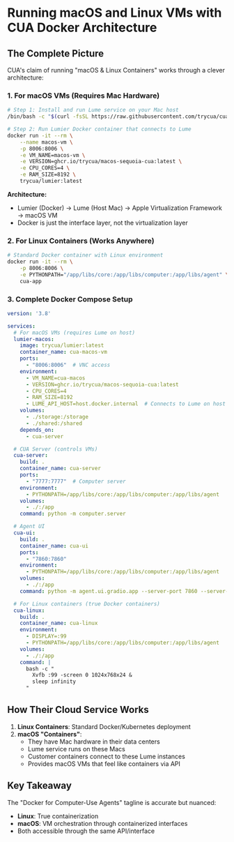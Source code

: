 # Running macOS and Linux VMs with CUA Docker Architecture

## The Complete Picture

CUA's claim of running "macOS & Linux Containers" works through a clever architecture:

### 1. For macOS VMs (Requires Mac Hardware)

```bash
# Step 1: Install and run Lume service on your Mac host
/bin/bash -c "$(curl -fsSL https://raw.githubusercontent.com/trycua/cua/main/libs/lume/scripts/install.sh)"

# Step 2: Run Lumier Docker container that connects to Lume
docker run -it --rm \
    --name macos-vm \
    -p 8006:8006 \
    -e VM_NAME=macos-vm \
    -e VERSION=ghcr.io/trycua/macos-sequoia-cua:latest \
    -e CPU_CORES=4 \
    -e RAM_SIZE=8192 \
    trycua/lumier:latest
```

**Architecture:**
- Lumier (Docker) → Lume (Host Mac) → Apple Virtualization Framework → macOS VM
- Docker is just the interface layer, not the virtualization layer

### 2. For Linux Containers (Works Anywhere)

```bash
# Standard Docker container with Linux environment
docker run -it --rm \
    -p 8006:8006 \
    -e PYTHONPATH="/app/libs/core:/app/libs/computer:/app/libs/agent" \
    cua-app
```

### 3. Complete Docker Compose Setup

```yaml
version: '3.8'

services:
  # For macOS VMs (requires Lume on host)
  lumier-macos:
    image: trycua/lumier:latest
    container_name: cua-macos-vm
    ports:
      - "8006:8006"  # VNC access
    environment:
      - VM_NAME=cua-macos
      - VERSION=ghcr.io/trycua/macos-sequoia-cua:latest
      - CPU_CORES=4
      - RAM_SIZE=8192
      - LUME_API_HOST=host.docker.internal  # Connects to Lume on host
    volumes:
      - ./storage:/storage
      - ./shared:/shared
    depends_on:
      - cua-server

  # CUA Server (controls VMs)
  cua-server:
    build: .
    container_name: cua-server
    ports:
      - "7777:7777"  # Computer server
    environment:
      - PYTHONPATH=/app/libs/core:/app/libs/computer:/app/libs/agent
    volumes:
      - ./:/app
    command: python -m computer.server

  # Agent UI
  cua-ui:
    build: .
    container_name: cua-ui
    ports:
      - "7860:7860"
    environment:
      - PYTHONPATH=/app/libs/core:/app/libs/computer:/app/libs/agent
    volumes:
      - ./:/app
    command: python -m agent.ui.gradio.app --server-port 7860 --server-name 0.0.0.0

  # For Linux containers (true Docker containers)
  cua-linux:
    build: .
    container_name: cua-linux
    environment:
      - DISPLAY=:99
      - PYTHONPATH=/app/libs/core:/app/libs/computer:/app/libs/agent
    volumes:
      - ./:/app
    command: |
      bash -c "
        Xvfb :99 -screen 0 1024x768x24 &
        sleep infinity
      "
```

## How Their Cloud Service Works

1. **Linux Containers**: Standard Docker/Kubernetes deployment
2. **macOS "Containers"**: 
   - They have Mac hardware in their data centers
   - Lume service runs on these Macs
   - Customer containers connect to these Lume instances
   - Provides macOS VMs that feel like containers via API

## Key Takeaway

The "Docker for Computer-Use Agents" tagline is accurate but nuanced:
- **Linux**: True containerization
- **macOS**: VM orchestration through containerized interfaces
- Both accessible through the same API/interface

